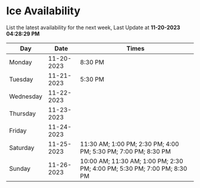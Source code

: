 # Ice Availability

List the latest availability for the next week, Last Update at **11-20-2023 04:28:29 PM**

| Day         | Date        | Times       |
| ----------- | ----------- | ----------- |
|Monday|11-20-2023|8:30 PM|
|Tuesday|11-21-2023|5:30 PM|
|Wednesday|11-22-2023||
|Thursday|11-23-2023||
|Friday|11-24-2023||
|Saturday|11-25-2023|11:30 AM; 1:00 PM; 2:30 PM; 4:00 PM; 5:30 PM; 7:00 PM; 8:30 PM|
|Sunday|11-26-2023|10:00 AM; 11:30 AM; 1:00 PM; 2:30 PM; 4:00 PM; 5:30 PM; 7:00 PM; 8:30 PM|
